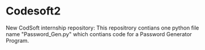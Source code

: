 # Codesoft2
New CodSoft internship repository:
This repositrory contians one python file name "Password_Gen.py" which contians code for a Password Generator Program.

